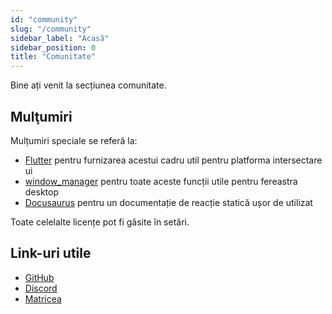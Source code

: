 ```yaml
---
id: "community"
slug: "/community"
sidebar_label: "Acasă"
sidebar_position: 0
title: "Comunitate"
---
```


Bine ați venit la secțiunea comunitate.

## Mulţumiri

Mulțumiri speciale se referă la:

* [Flutter](https://github.com/flutter/flutter) pentru furnizarea acestui cadru util pentru platforma intersectare ui
* [window_manager](https://github.com/leanflutter/window_manager) pentru toate aceste funcții utile pentru fereastra desktop
* [Docusaurus](https://github.com/facebook/docusaurus) pentru un documentație de reacție statică ușor de utilizat

Toate celelalte licențe pot fi găsite în setări.

## Link-uri utile

* [GitHub](https://github.com/LinwoodDev/Butterfly)
* [Discord](https://go.linwood.dev/discord)
* [Matricea](https://go.linwood.dev/matrix)
